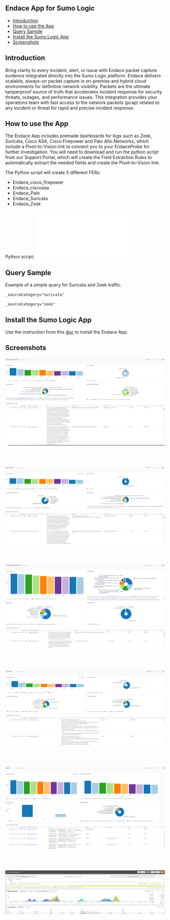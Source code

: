 ## Endace App for Sumo Logic

- [Introduction](#introduction)
- [How to use the App](#How-to-use-the-App)
- [Query Sample](#query-sample)
- [Install the Sumo Logic App](#install-the-sumo-logic-app)
- [Screenshots](#screenshots)

## Introduction 

Bring clarity to every incident, alert, or issue with Endace packet capture evidence integrated directly into the Sumo Logic platform. Endace delivers scalable, always-on packet capture in on-premise and hybrid cloud environments for definitive network visibility.  Packets are the ultimate tamperproof source of truth that accelerates incident response for security threats, outages, and performance issues. This integration provides your operations team with fast access to the network packets (pcap) related to any incident or threat for rapid and precise incident response. 

## How to use the App

The Endace App includes premade dashboards for logs such as Zeek, Suricata, Cisco ASA, Cisco Firepower and Palo Alto Networks, which include a Pivot-to-Vision link to connect you to your EndaceProbe for further investigation. You will need to download and run the python script from our Support Portal, which will create the Field Extraction Rules to automatically extract the needed fields and create the Pivot-to-Vision link.

The Python script will create 5 different FERs: 

- Endace_cisco_firepower
- Endace_ciscoasa
- Endace_Palo
- Endace_Suricata
- Endace_Zeek

Python script: ![Alt text](/sumologic.py?raw=true)

## Query Sample

Example of a simple query for Suricata and Zeek traffic.

```text
_sourceCategory="suricata"
``` 

```text
_sourceCategory="zeek"
``` 

## Install the Sumo Logic App

Use the instruction from this [doc](https://help.sumologic.com/docs/get-started/apps-integrations/#install-apps-from-the-library) to install the Endace App.

## Screenshots


![Alt text](resources/screenshots/Cisco_firepower.PNG?raw=true)
<br>
<br>

<br>

![Alt text](resources/screenshots/CiscoASA.PNG?raw=true)
<br>
<br>

<br>

![Alt text](resources/screenshots/Palo_Alto_Networks.PNG?raw=true)
<br>
<br>

<br>

![Alt text](resources/screenshots/Suricata.PNG?raw=true)
<br>
<br>

<br>

![Alt text](resources/screenshots/Zeek.PNG?raw=true)
<br>
<br>

<br>

![Alt text](resources/screenshots/EndaceProbe_sumologic.PNG?raw=true)
